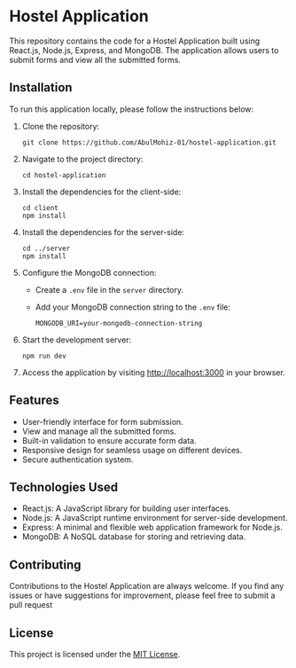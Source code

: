 # Hostel Application

This repository contains the code for a Hostel Application built using React.js, Node.js, Express, and MongoDB. The application allows users to submit forms and view all the submitted forms.

## Installation

To run this application locally, please follow the instructions below:

1. Clone the repository:

   ```shell
   git clone https://github.com/AbulMohiz-01/hostel-application.git
   ```

2. Navigate to the project directory:

   ```shell
   cd hostel-application
   ```

3. Install the dependencies for the client-side:

   ```shell
   cd client
   npm install
   ```

4. Install the dependencies for the server-side:

   ```shell
   cd ../server
   npm install
   ```

5. Configure the MongoDB connection:
   - Create a `.env` file in the `server` directory.
   - Add your MongoDB connection string to the `.env` file:

     ```shell
     MONGODB_URI=your-mongodb-connection-string
     ```

6. Start the development server:

   ```shell
   npm run dev
   ```

7. Access the application by visiting [http://localhost:3000](http://localhost:3000) in your browser.

## Features

- User-friendly interface for form submission.
- View and manage all the submitted forms.
- Built-in validation to ensure accurate form data.
- Responsive design for seamless usage on different devices.
- Secure authentication system.

## Technologies Used

- React.js: A JavaScript library for building user interfaces.
- Node.js: A JavaScript runtime environment for server-side development.
- Express: A minimal and flexible web application framework for Node.js.
- MongoDB: A NoSQL database for storing and retrieving data.

## Contributing

Contributions to the Hostel Application are always welcome. If you find any issues or have suggestions for improvement, please feel free to submit a pull request

## License

This project is licensed under the [MIT License](LICENSE).
